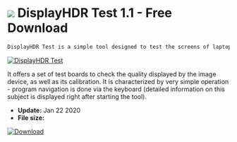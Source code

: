 # ![](https://cdn.softexe.net/static/icon/win.gif) DisplayHDR Test 1.1 - Free Download

```sh
DisplayHDR Test is a simple tool designed to test the screens of laptops and monitors for compatibility with HDR technology.
```
[![DisplayHDR Test](https://gallery.dpcdn.pl/imgc/Tools/82434/g_-_420x350_1.5_-_xab8aee8b-e188-49a8-8060-b7f9f91f3a05.png)](https://softexe.net/win/system/diagnostics-tests/displayhdr-test:pRbgc.html)

It offers a set of test boards to check the quality displayed by the image device, as well as its calibration. It is characterized by very simple operation - program navigation is done via the keyboard (detailed information on this subject is displayed right after starting the tool).


- **Update:** Jan 22 2020
- **File size:** 

[![Download](https://cdn.softexe.net/static/img/download.png)](https://softexe.net/win/system/diagnostics-tests/displayhdr-test:pRbgc.html)

